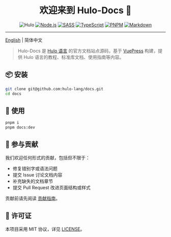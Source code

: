 <h1 align="center">欢迎来到 Hulo-Docs 👋</h1>

<center>

![Hulo](https://img.shields.io/badge/Hulo-%238866E9.svg?logoColor=white&style=for-the-badge) [![Node.js](https://img.shields.io/badge/NodeJS-%3E=8-%236DA55F.svg?logo=node.js&logoColor=white&style=for-the-badge)](https://nodejs.org/) [![SASS](https://img.shields.io/badge/SASS-%5E1.85.0-hotpink.svg?logo=SASS&logoColor=white&style=for-the-badge)](https://sass-lang.com/) [![TypeScript](https://img.shields.io/badge/TypeScript-%23007ACC.svg?logo=typescript&logoColor=white&style=for-the-badge)](https://www.typescriptlang.org/) [![PNPM](https://img.shields.io/badge/PNPM-%234A4A4A.svg?logo=pnpm&logoColor=%2523F69220&style=for-the-badge)](https://pnpm.io/) [![Markdown](https://img.shields.io/badge/Markdown-%23000000.svg?logo=markdown&logoColor=white&style=for-the-badge)](https://www.markdownguide.org/)

</center>

---

[English](README.md) | 简体中文

> Hulo-Docs 是 [Hulo 语言](https://github.com/hulo-lang/hulo) 的官方文档站点源码，基于 [VuePress](https://vuepress.vuejs.org/) 构建，提供 Hulo 语言的教程、标准库文档、使用指南等内容。

## 📦 安装
```sh
git clone git@github.com:hulo-lang/docs.git
cd docs
```

## 🚀 使用
```sh
pnpm i
pnpm docs:dev
```

## 🤝 参与贡献

我们欢迎任何形式的贡献，包括但不限于：

- 修复错别字或语法问题
- 提交 Issue 讨论文档内容
- 补充缺失的文档章节
- 提交 Pull Request 改进页面结构或样式

贡献前请先阅读 [贡献指南](CONTRIBUTING.md)。

## 📝 许可证

本项目采用 MIT 协议，详见 [LICENSE](LICENSE)。
